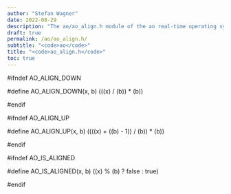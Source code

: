 ```yaml
---
author: "Stefan Wagner"
date: 2022-08-29
description: "The ao/ao_align.h module of the ao real-time operating system."
draft: true
permalink: /ao/ao_align.h/ 
subtitle: "<code>ao</code>"
title: "<code>ao_align.h</code>"
toc: true
---
```


#ifndef AO_ALIGN_DOWN

#define AO_ALIGN_DOWN(x, b)     (((x) / (b)) * (b))

#endif

#ifndef AO_ALIGN_UP

#define AO_ALIGN_UP(x, b)       ((((x) + ((b) - 1)) / (b)) * (b))

#endif

#ifndef AO_IS_ALIGNED

#define AO_IS_ALIGNED(x, b)     ((x) % (b) ? false : true)

#endif


